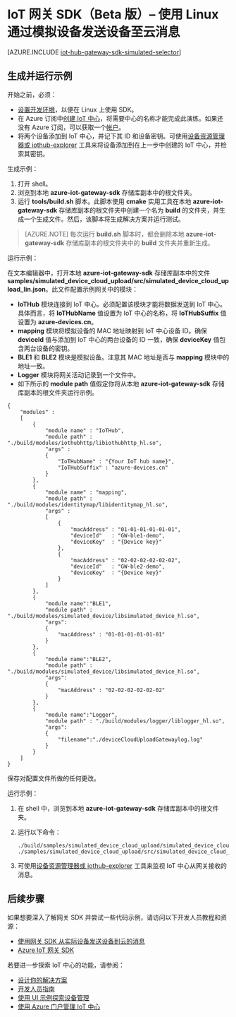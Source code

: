 <properties
	pageTitle="使用网关 SDK 模拟设备 | Azure"
	description="使用 Linux 的 Azure IoT 中心网关 SDK 演练，说明如何使用 Azure IoT 中心网关 SDK 从模拟设备发送遥测数据。"
	services="iot-hub"
	documentationCenter=""
	authors="chipalost"
	manager="timlt"
	editor=""/>

<tags
     ms.service="iot-hub"
     ms.date="04/20/2016"
     wacn.date="08/01/2016"/>


# IoT 网关 SDK（Beta 版）– 使用 Linux 通过模拟设备发送设备至云消息

[AZURE.INCLUDE [iot-hub-gateway-sdk-simulated-selector](../includes/iot-hub-gateway-sdk-simulated-selector.md)]

## 生成并运行示例

开始之前，必须：

- [设置开发环境][lnk-setupdevbox]，以便在 Linux 上使用 SDK。
- 在 Azure 订阅中[创建 IoT 中心][lnk-create-hub]，将需要中心的名称才能完成此演练。如果还没有 Azure 订阅，可以获取一个[帐户][lnk-free-trial]。
- 将两个设备添加到 IoT 中心，并记下其 ID 和设备密钥。可使用[设备资源管理器或 iothub-explorer][lnk-explorer-tools] 工具来将设备添加到在上一步中创建的 IoT 中心，并检索其密钥。

生成示例：

1. 打开 shell。
2. 浏览到本地 **azure-iot-gateway-sdk** 存储库副本中的根文件夹。
3. 运行 **tools/build.sh** 脚本。此脚本使用 **cmake** 实用工具在本地 **azure-iot-gateway-sdk** 存储库副本的根文件夹中创建一个名为 **build** 的文件夹，并生成一个生成文件。然后，该脚本将生成解决方案并运行测试。

> [AZURE.NOTE]  每次运行 **build.sh** 脚本时，都会删除本地 **azure-iot-gateway-sdk** 存储库副本的根文件夹中的 **build** 文件夹并重新生成。

运行示例：

在文本编辑器中，打开本地 **azure-iot-gateway-sdk** 存储库副本中的文件 **samples/simulated\_device\_cloud\_upload/src/simulated\_device\_cloud\_upload\_lin.json**。此文件配置示例网关中的模块：

- **IoTHub** 模块连接到 IoT 中心。必须配置该模块才能将数据发送到 IoT 中心。具体而言，将 **IoTHubName** 值设置为 IoT 中心的名称，将 **IoTHubSuffix** 值设置为 **azure-devices.cn**。
- **mapping** 模块将模拟设备的 MAC 地址映射到 IoT 中心设备 ID。确保 **deviceId** 值与添加到 IoT 中心的两台设备的 ID 一致，确保 **deviceKey** 值包含两台设备的密钥。
- **BLE1** 和 **BLE2** 模块是模拟设备。注意其 MAC 地址是否与 **mapping** 模块中的地址一致。
- **Logger** 模块将网关活动记录到一个文件中。
- 如下所示的 **module path** 值假定你将从本地 **azure-iot-gateway-sdk** 存储库副本的根文件夹运行示例。

```
{
    "modules" :
    [ 
        {
            "module name" : "IoTHub",
            "module path" : "./build/modules/iothubhttp/libiothubhttp_hl.so",
            "args" : 
            {
                "IoTHubName" : "{Your IoT hub name}",
                "IoTHubSuffix" : "azure-devices.cn"
            }
        },
        {
            "module name" : "mapping",
            "module path" : "./build/modules/identitymap/libidentitymap_hl.so",
            "args" : 
            [
                {
                    "macAddress" : "01-01-01-01-01-01",
                    "deviceId"   : "GW-ble1-demo",
                    "deviceKey"  : "{Device key}"
                },
                {
                    "macAddress" : "02-02-02-02-02-02",
                    "deviceId"   : "GW-ble2-demo",
                    "deviceKey"  : "{Device key}"
                }
            ]
        },
        {
            "module name":"BLE1",
            "module path" : "./build/modules/simulated_device/libsimulated_device_hl.so",
            "args":
            {
                "macAddress" : "01-01-01-01-01-01"
            }
        },
        {
            "module name":"BLE2",
            "module path" : "./build/modules/simulated_device/libsimulated_device_hl.so",
            "args":
            {
                "macAddress" : "02-02-02-02-02-02"
            }
        },
        {
            "module name":"Logger",
            "module path" : "./build/modules/logger/liblogger_hl.so",
            "args":
            {
                "filename":"./deviceCloudUploadGatewaylog.log"
            }
        }
    ]
}

```

保存对配置文件所做的任何更改。

运行示例：

1. 在 shell 中，浏览到本地 **azure-iot-gateway-sdk** 存储库副本中的根文件夹。
2. 运行以下命令：

    ```
    ./build/samples/simulated_device_cloud_upload/simulated_device_cloud_upload_sample ./samples/simulated_device_cloud_upload/src/simulated_device_cloud_upload_lin.json
    ```

3. 可使用[设备资源管理器或 iothub-explorer][lnk-explorer-tools] 工具来监视 IoT 中心从网关接收的消息。

## 后续步骤

如果想要深入了解网关 SDK 并尝试一些代码示例，请访问以下开发人员教程和资源：

- [使用网关 SDK 从实际设备发送设备到云的消息][lnk-physical-device]
- [Azure IoT 网关 SDK][lnk-gateway-sdk]

若要进一步探索 IoT 中心的功能，请参阅：

- [设计你的解决方案][lnk-design]
- [开发人员指南][lnk-devguide]
- [使用 UI 示例探索设备管理][lnk-dmui]
- [使用 Azure 门户管理 IoT 中心][lnk-portal]

<!-- Links -->
[lnk-setupdevbox]: https://github.com/Azure/azure-iot-gateway-sdk/blob/master/doc/devbox_setup.md
[lnk-create-hub]: /documentation/articles/iot-hub-manage-through-portal/
[lnk-free-trial]: /pricing/1rmb-trial/
[lnk-explorer-tools]: https://github.com/Azure/azure-iot-sdks/blob/master/doc/manage_iot_hub.md
[lnk-gateway-sdk]: https://github.com/Azure/azure-iot-gateway-sdk/

[lnk-physical-device]: /documentation/articles/iot-hub-gateway-sdk-physical-device/
[lnk-manage-devices]: /documentation/articles/iot-hub-gateway-sdk-device-management/

[lnk-design]: /documentation/articles/iot-hub-guidance/
[lnk-devguide]: /documentation/articles/iot-hub-devguide/
[lnk-dmui]: /documentation/articles/iot-hub-device-management-ui-sample/
[lnk-portal]: /documentation/articles/iot-hub-manage-through-portal/

<!---HONumber=Mooncake_0523_2016-->